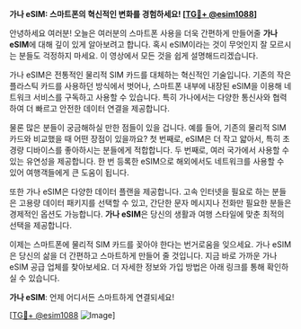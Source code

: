 **가나 eSIM: 스마트폰의 혁신적인 변화를 경험하세요! [[TG💪+ @esim1088](https://t.me/s/esim1088)]**

안녕하세요 여러분! 오늘은 여러분의 스마트폰 사용을 더욱 간편하게 만들어줄 **가나 eSIM**에 대해 깊이 있게 알아보려고 합니다. 혹시 eSIM이라는 것이 무엇인지 잘 모르시는 분들도 걱정하지 마세요. 이 영상에서 모든 것을 쉽게 설명해드리겠습니다.

가나 eSIM은 전통적인 물리적 SIM 카드를 대체하는 혁신적인 기술입니다. 기존의 작은 플라스틱 카드를 사용하던 방식에서 벗어나, 스마트폰 내부에 내장된 eSIM을 이용해 네트워크 서비스를 구독하고 사용할 수 있습니다. 특히 가나에서는 다양한 통신사와 협력하여 더 빠르고 안전한 데이터 연결을 제공합니다.

물론 많은 분들이 궁금해하실 만한 점들이 있을 겁니다. 예를 들어, 기존의 물리적 SIM 카드와 비교했을 때 어떤 장점이 있을까요? 첫 번째로, eSIM은 더 작고 얇아서, 특히 초경량 디바이스를 좋아하시는 분들에게 적합합니다. 두 번째로, 여러 국가에서 사용할 수 있는 유연성을 제공합니다. 한 번 등록한 eSIM으로 해외에서도 네트워크를 사용할 수 있어 여행객들에게 큰 도움이 됩니다.

또한 가나 eSIM은 다양한 데이터 플랜을 제공합니다. 고속 인터넷을 필요로 하는 분들은 고용량 데이터 패키지를 선택할 수 있고, 간단한 문자 메시지나 전화만 필요한 분들은 경제적인 옵션도 가능합니다. **가나 eSIM**은 당신의 생활과 여행 스타일에 맞춘 최적의 선택을 제공합니다.

이제는 스마트폰에 물리적 SIM 카드를 꽂아야 한다는 번거로움을 잊으세요. 가나 eSIM은 당신의 삶을 더 간편하고 스마트하게 만들어 줄 것입니다. 지금 바로 가까운 가나 eSIM 공급 업체를 찾아보세요. 더 자세한 정보와 가입 방법은 아래 링크를 통해 확인하실 수 있습니다.

**가나 eSIM**: 언제 어디서든 스마트하게 연결되세요!

[[TG💪+ @esim1088](https://t.me/s/esim1088) ![Image](https://i.postimg.cc/Y0z9fWf4/image.png)]